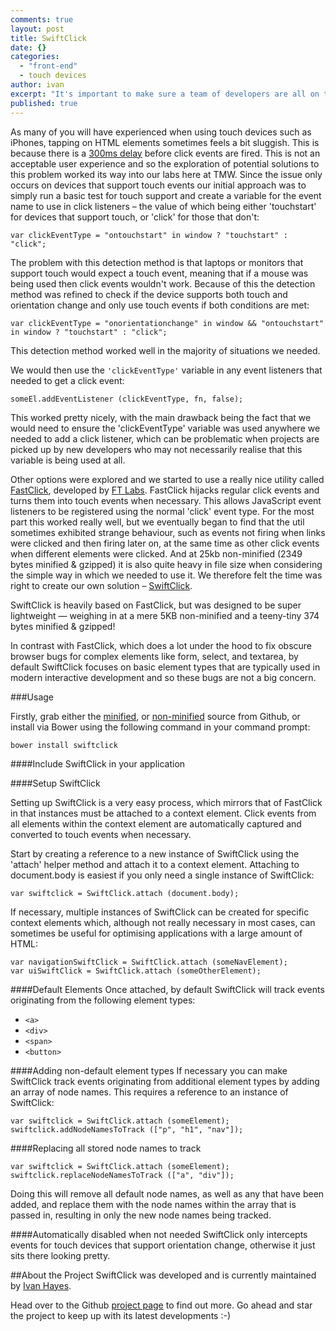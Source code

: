 ```yaml
---
comments: true
layout: post
title: SwiftClick
date: {}
categories: 
  - "front-end"
  - touch devices
author: ivan
excerpt: "It's important to make sure a team of developers are all on the same page when developing across multiple projects. We look at what helps our front-end team at TMW."
published: true
---
```


As many of you will have experienced when using touch devices such as iPhones, tapping on HTML elements sometimes feels a bit sluggish. This is because there is a [300ms delay](http://updates.html5rocks.com/2013/12/300ms-tap-delay-gone-away) before click events are fired. This is not an acceptable user experience and so the exploration of potential solutions to this problem worked its way into our labs here at TMW. Since the issue only occurs on devices that support touch events our initial approach was to simply run a basic test for touch support and create a variable for the event name to use in click listeners – the value of which being either 'touchstart' for devices that support touch, or 'click' for those that don't:

	var clickEventType = "ontouchstart" in window ? "touchstart" : "click";

The problem with this detection method is that laptops or monitors that support touch would expect a touch event, meaning that if a mouse was being used then click events wouldn't work. Because of this the detection method was refined to check if the device supports both touch and orientation change and only use touch events if both conditions are met:

	var clickEventType = "onorientationchange" in window && "ontouchstart" in window ? "touchstart" : "click";

This detection method worked well in the majority of situations we needed.

We would then use the `'clickEventType'` variable in any event listeners that needed to get a click event:


	someEl.addEventListener (clickEventType, fn, false);


This worked pretty nicely, with the main drawback being the fact that we would need to ensure the 'clickEventType' variable was used anywhere we needed to add a click listener, which can be problematic when projects are picked up by new developers who may not necessarily realise that this variable is being used at all.


Other options were explored and we started to use a really nice utility called [FastClick](https://github.com/ftlabs/fastclick), developed by [FT Labs](https://github.com/ftlabs). FastClick hijacks regular click events and turns them into touch events when necessary. This allows JavaScript event listeners to be registered using the normal 'click' event type. For the most part this worked really well, but we eventually began to find that the util sometimes exhibited strange behaviour, such as events not firing when links were clicked and then firing later on, at the same time as other click events when different elements were clicked. And at 25kb non-minified (2349 bytes minified & gzipped) it is also quite heavy in file size when considering the simple way in which we needed to use it. We therefore felt the time was right to create our own solution – [SwiftClick](https://github.com/tmwagency/swiftclick).

SwiftClick is heavily based on FastClick, but was designed to be super lightweight — weighing in at a mere 5KB non-minified and a teeny-tiny 374 bytes minified & gzipped!

In contrast with FastClick, which does a lot under the hood to fix obscure browser bugs for complex elements like form, select, and textarea, by default SwiftClick focuses on basic element types that are typically used in modern interactive development and so these bugs are not a big concern.

###Usage

Firstly, grab either the [minified](https://raw2.github.com/tmwagency/swiftclick/master/js/dist/swiftclick.min.js), or [non-minified](https://raw2.github.com/tmwagency/swiftclick/master/js/libs/swiftclick.js) source from Github, or install via Bower using the following command in your command prompt:

	bower install swiftclick

####Include SwiftClick in your application
	<script type="application/javascript" src="path/to/swiftclick.min.js"></script>


####Setup SwiftClick

Setting up SwiftClick is a very easy process, which mirrors that of FastClick in that instances must be attached to a context element. Click events from all elements within the context element are automatically captured and converted to touch events when necessary.

Start by creating a reference to a new instance of SwiftClick using the 'attach' helper method and attach it to a context element. Attaching to document.body is easiest if you only need a single instance of SwiftClick:

	var swiftclick = SwiftClick.attach (document.body);

If necessary, multiple instances of SwiftClick can be created for specific context elements which, although not really necessary in most cases, can sometimes be useful for optimising applications with a large amount of HTML:

	var navigationSwiftClick = SwiftClick.attach (someNavElement);
	var uiSwiftClick = SwiftClick.attach (someOtherElement);

####Default Elements
Once attached, by default SwiftClick will track events originating from the following element types:

- `<a>`
- `<div>`
- `<span>`
- `<button>`


####Adding non-default element types
If necessary you can make SwiftClick track events originating from additional element types by adding an array of node names. This requires a reference to an instance of SwiftClick:

	var swiftclick = SwiftClick.attach (someElement);
	swiftclick.addNodeNamesToTrack (["p", "h1", "nav"]);

####Replacing all stored node names to track

	var swiftclick = SwiftClick.attach (someElement);
	swiftclick.replaceNodeNamesToTrack (["a", "div"]);

Doing this will remove all default node names, as well as any that have been added, and replace them with the node names within the array that is passed in, resulting in only the new node names being tracked.


####Automatically disabled when not needed
SwiftClick only intercepts events for touch devices that support orientation change, otherwise it just sits there looking pretty.


##About the Project
SwiftClick was developed and is currently maintained by [Ivan Hayes](https://twitter.com/munkychop).

Head over to the Github [project page](https://github.com/tmwagency/swiftclick) to find out more. Go ahead and star the project to keep up with its latest developments :-)


